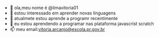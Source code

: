 - 👋 ola,meu nome é @limavitoria01    
- 👀 estou interessado em aprender novas linguagens
- 🌱 atualmete estou aprende a programr recentimente
- 💞️ eu estou aprendendo a programar nas plataforma javascrist scratch
- 📫 meu email:vitoria.arcanjo@escola.pr.gov.br

<!---
limavitoria01/limavitoria01 is a ✨ special ✨ repository because its `README.md` (this file) appears on your GitHub profile.
You can click the Preview link to take a look at your changes.
--->
